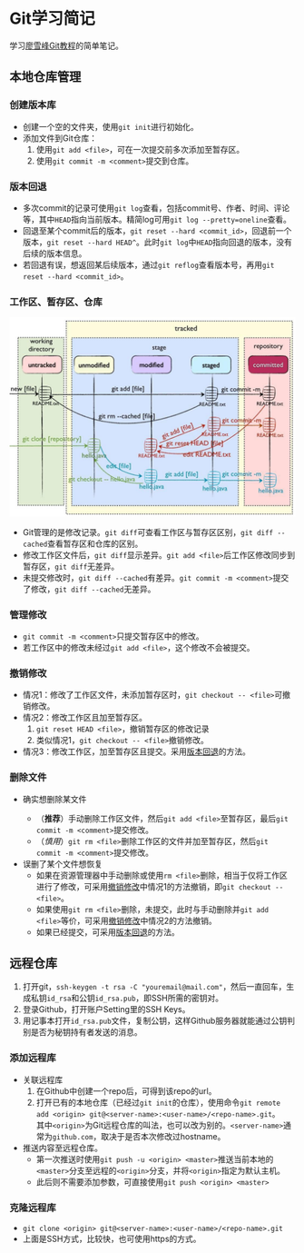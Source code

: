 # Git学习简记
学习[廖雪峰Git教程](https://www.liaoxuefeng.com/wiki/896043488029600)的简单笔记。
## 本地仓库管理
### 创建版本库
+ 创建一个空的文件夹，使用`git init`进行初始化。<br>
+ 添加文件到Git仓库：
  1. 使用`git add <file>`，可在一次提交前多次添加至暂存区。
  2. 使用`git commit -m <comment>`提交到仓库。

### 版本回退
+ 多次commit的记录可使用`git log`查看，包括commit号、作者、时间、评论等，其中`HEAD`指向当前版本。精简log可用`git log --pretty=oneline`查看。
+ 回退至某个commit后的版本，`git reset --hard <commit_id>`，回退前一个版本，`git reset --hard HEAD^`。此时`git log`中`HEAD`指向回退的版本，没有后续的版本信息。
+ 若回退有误，想返回某后续版本，通过`git reflog`查看版本号，再用`git reset --hard <commit_id>`。

### 工作区、暂存区、仓库
![三个区域间的转换](/images/state.png)
+ Git管理的是修改记录。`git diff`可查看工作区与暂存区区别，`git diff --cached`查看暂存区和仓库的区别。
+ 修改工作区文件后，`git diff`显示差异。`git add <file>`后工作区修改同步到暂存区，`git diff`无差异。
+ 未提交修改时，`git diff --cached`有差异。`git commit -m <comment>`提交了修改，`git diff --cached`无差异。

### 管理修改
+ `git commit -m <comment>`只提交暂存区中的修改。
+ 若工作区中的修改未经过`git add <file>`，这个修改不会被提交。

### 撤销修改
+ 情况1：修改了工作区文件，未添加暂存区时，`git checkout -- <file>`可撤销修改。
+ 情况2：修改工作区且加至暂存区。
  1. `git reset HEAD <file>`，撤销暂存区的修改记录
  2. 类似情况1，`git checkout -- <file>`撤销修改。
+ 情况3：修改工作区，加至暂存区且提交。采用[版本回退](#版本回退)的方法。

### 删除文件
+ 确实想删除某文件<file>
  + （**推荐**）手动删除工作区文件<file>，然后`git add <file>`至暂存区，最后`git commit -m <comment>`提交修改。
  + （*慎用*）`git rm <file>`删除工作区的文件并加至暂存区，然后`git commit -m <comment>`提交修改。
+ 误删了某个文件想恢复
  + 如果在资源管理器中手动删除或使用`rm <file>`删除，相当于仅将工作区进行了修改，可采用[撤销修改](#撤销修改)中情况1的方法撤销，即`git checkout -- <file>`。
  + 如果使用`git rm <file>`删除，未提交，此时与手动删除并`git add <file>`等价，可采用[撤销修改](#撤销修改)中情况2的方法撤销。
  + 如果已经提交，可采用[版本回退](#版本回退)的方法。

## 远程仓库
1. 打开git，`ssh-keygen -t rsa -C "youremail@mail.com"`，然后一直回车，生成私钥`id_rsa`和公钥`id_rsa.pub`，即SSH所需的密钥对。
2. 登录Github，打开账户Setting里的SSH Keys。
3. 用记事本打开`id_rsa.pub`文件，复制公钥，这样Github服务器就能通过公钥判别是否为秘钥持有者发送的消息。

### 添加远程库
+ 关联远程库
  1. 在Github中创建一个repo后，可得到该repo的url。
  2. 打开已有的本地仓库（已经过`git init`的仓库），使用命令`git remote add <origin> git@<server-name>:<user-name>/<repo-name>.git`。<br>其中`<origin>`为Git远程仓库的叫法，也可以改为别的。`<server-name>`通常为`github.com`，取决于是否本次修改过hostname。
+ 推送内容至远程仓库。
  + 第一次推送时使用`git push -u <origin> <master>`推送当前本地的`<master>`分支至远程的`<origin>`分支，并将`<origin>`指定为默认主机。
  + 此后则不需要添加参数，可直接使用`git push <origin> <master>`
### 克隆远程库
+ `git clone <origin> git@<server-name>:<user-name>/<repo-name>.git`
+ 上面是SSH方式，比较快，也可使用https的方式。
